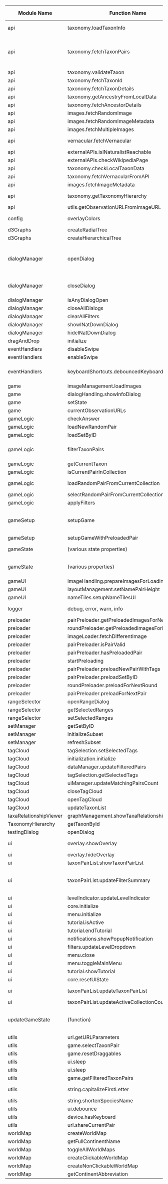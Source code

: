 | Module Name            | Function Name                                 | Modules that call this function                                                         |
|------------------------|-----------------------------------------------|-----------------------------------------------------------------------------------------|
| api                    | taxonomy.loadTaxonInfo                        | game, gameLogic, taxaRelationshipViewer                                                 |
| api                    | taxonomy.fetchTaxonPairs                      | eventHandlers, gameLogic, rangeSelector, setManager, tagCloud, ui                       |
| api                    | taxonomy.validateTaxon                        | dialogManager                                                                           |
| api                    | taxonomy.fetchTaxonId                         | game                                                                                    |
| api                    | taxonomy.fetchTaxonDetails                    | taxaRelationshipViewer                                                                  |
| api                    | taxonomy.getAncestryFromLocalData             | taxaRelationshipViewer                                                                  |
| api                    | taxonomy.fetchAncestorDetails                 | taxaRelationshipViewer                                                                  |
| api                    | images.fetchRandomImage                       | game, gameSetup                                                                         |
| api                    | images.fetchRandomImageMetadata               | game                                                                                    |
| api                    | images.fetchMultipleImages                    | preloader                                                                               |
| api                    | vernacular.fetchVernacular                    | eventHandlers, game, gameSetup, ui                                                      |
| api                    | externalAPIs.isINaturalistReachable           | gameSetup                                                                               |
| api                    | externalAPIs.checkWikipediaPage               | game                                                                                    |
| api                    | taxonomy.checkLocalTaxonData                  | api                                                                                     |
| api                    | taxonomy.fetchVernacularFromAPI               | api                                                                                     |
| api                    | images.fetchImageMetadata                     | api                                                                                     |
| api                    | taxonomy.getTaxonomyHierarchy                 | taxaRelationshipViewer, testingDialog                                                   |
| api                    | utils.getObservationURLFromImageURL           | gameSetup                                                                               |
| config                 | overlayColors                                 | game, gameLogic, gameSetup, ui                                                          |
| d3Graphs               | createRadialTree                              | testingDialog                                                                           |
| d3Graphs               | createHierarchicalTree                        | testingDialog                                                                           |
| dialogManager          | openDialog                                    | eventHandlers, game, rangeSelector, tagCloud, taxaRelationshipViewer, testingDialog, ui |
| dialogManager          | closeDialog                                   | eventHandlers, game, rangeSelector, tagCloud, ui                                        |
| dialogManager          | isAnyDialogOpen                               | eventHandlers                                                                           |
| dialogManager          | closeAllDialogs                               | eventHandlers                                                                           |
| dialogManager          | clearAllFilters                               | eventHandlers                                                                           |
| dialogManager          | showINatDownDialog                            | functions, gameSetup                                                                    |
| dialogManager          | hideINatDownDialog                            | gameSetup                                                                               |
| dragAndDrop            | initialize                                    | eventHandlers                                                                           |
| eventHandlers          | disableSwipe                                  | ui                                                                                      |
| eventHandlers          | enableSwipe                                   | ui                                                                                      |
| eventHandlers          | keyboardShortcuts.debouncedKeyboardHandler    | (added/removed as event listener in multiple places)                                    |
| game                   | imageManagement.loadImages                    | gameSetup                                                                               |
| game                   | dialogHandling.showInfoDialog                 | eventHandlers                                                                           |
| game                   | setState                                      | gameLogic, gameSetup                                                                    |
| game                   | currentObservationURLs                        | gameLogic                                                                               |
| gameLogic              | checkAnswer                                   | dragAndDrop                                                                             |
| gameLogic              | loadNewRandomPair                             | eventHandlers                                                                           |
| gameLogic              | loadSetByID                                   | eventHandlers                                                                           |
| gameLogic              | filterTaxonPairs                              | eventHandlers, rangeSelector, tagCloud, ui                                              |
| gameLogic              | getCurrentTaxon                               | game                                                                                    |
| gameLogic              | isCurrentPairInCollection                     | gameLogic                                                                               |
| gameLogic              | loadRandomPairFromCurrentCollection           | eventHandlers, gameLogic                                                                |
| gameLogic              | selectRandomPairFromCurrentCollection         | gameLogic, preloader                                                                    |
| gameLogic              | applyFilters                                  | tagCloud                                                                                |
| gameSetup              | setupGame                                     | dialogManager, eventHandlers, functions, gameLogic, ui                                  |
| gameSetup              | setupGameWithPreloadedPair                    | gameLogic                                                                               |
| gameState              | (various state properties)                    | Most modules access gameState                                                           |
| gameState              | (various properties)                          | accessed and modified throughout the codebase                                           |
| gameUI                 | imageHandling.prepareImagesForLoading         | game, gameSetup                                                                         |
| gameUI                 | layoutManagement.setNamePairHeight            | gameSetup                                                                               |
| gameUI                 | nameTiles.setupNameTilesUI                    | gameSetup                                                                               |
| logger                 | debug, error, warn, info                      | (used throughout the codebase)                                                          |
| preloader              | pairPreloader.getPreloadedImagesForNextPair   | gameLogic, gameSetup                                                                    |
| preloader              | roundPreloader.getPreloadedImagesForNextRound | gameSetup                                                                               |
| preloader              | imageLoader.fetchDifferentImage               | game, gameSetup                                                                         |
| preloader              | pairPreloader.isPairValid                     | gameSetup                                                                               |
| preloader              | pairPreloader.hasPreloadedPair                | gameSetup                                                                               |
| preloader              | startPreloading                               | gameSetup                                                                               |
| preloader              | pairPreloader.preloadNewPairWithTags          | tagCloud                                                                                |
| preloader              | pairPreloader.preloadSetByID                  | gameLogic                                                                               |
| preloader              | roundPreloader.preloadForNextRound            | gameLogic                                                                               |
| preloader              | pairPreloader.preloadForNextPair              | gameLogic                                                                               |
| rangeSelector          | openRangeDialog                               | eventHandlers                                                                           |
| rangeSelector          | getSelectedRanges                             | tagCloud                                                                                |
| rangeSelector          | setSelectedRanges                             | functions                                                                               |
| setManager             | getSetByID                                    | gameLogic                                                                               |
| setManager             | initializeSubset                              | setManager                                                                              |
| setManager             | refreshSubset                                 | gameSetup                                                                               |
| tagCloud               | tagSelection.setSelectedTags                  | functions                                                                               |
| tagCloud               | initialization.initialize                     | functions                                                                               |
| tagCloud               | dataManager.updateFilteredPairs               | tagCloud                                                                                |
| tagCloud               | tagSelection.getSelectedTags                  | tagCloud                                                                                |
| tagCloud               | uiManager.updateMatchingPairsCount            | tagCloud                                                                                |
| tagCloud               | closeTagCloud                                 | eventHandlers                                                                           |
| tagCloud               | openTagCloud                                  | eventHandlers                                                                           |
| tagCloud               | updateTaxonList                               | rangeSelector                                                                           |
| taxaRelationshipViewer | graphManagement.showTaxaRelationship          | eventHandlers                                                                           |
| TaxonomyHierarchy      | getTaxonById                                  | taxaRelationshipViewer                                                                  |
| testingDialog          | openDialog                                    | eventHandlers                                                                           |
| ui                     | overlay.showOverlay                           | game, gameLogic, gameSetup                                                              |
| ui                     | overlay.hideOverlay                           | game, gameSetup                                                                         |
| ui                     | taxonPairList.showTaxonPairList               | eventHandlers                                                                           |
| ui                     | taxonPairList.updateFilterSummary             | dialogManager, eventHandlers, rangeSelector, tagCloud                                   |
| ui                     | levelIndicator.updateLevelIndicator           | gameLogic, gameSetup                                                                    |
| ui                     | core.initialize                               | functions                                                                               |
| ui                     | menu.initialize                               | ui                                                                                      |
| ui                     | tutorial.isActive                             | eventHandlers                                                                           |
| ui                     | tutorial.endTutorial                          | ui                                                                                      |
| ui                     | notifications.showPopupNotification           | dialogManager                                                                           |
| ui                     | filters.updateLevelDropdown                   | functions, gameLogic                                                                    |
| ui                     | menu.close                                    | eventHandlers                                                                           |
| ui                     | menu.toggleMainMenu                           | eventHandlers                                                                           |
| ui                     | tutorial.showTutorial                         | eventHandlers                                                                           |
| ui                     | core.resetUIState                             | gameSetup                                                                               |
| ui                     | taxonPairList.updateTaxonPairList             | eventHandlers, rangeSelector                                                            |
| ui                     | taxonPairList.updateActiveCollectionCount     | tagCloud, ui                                                                            |
| updateGameState        | (function)                                    | game, gameLogic, gameSetup, preloader, rangeSelector, tagCloud                          |
| utils                  | url.getURLParameters                          | functions                                                                               |
| utils                  | game.selectTaxonPair                          | game                                                                                    |
| utils                  | game.resetDraggables                          | gameLogic, gameSetup                                                                    |
| utils                  | ui.sleep                                      | game, gameLogic                                                                         |
| utils                  | ui.sleep                                      | gameLogic                                                                               |
| utils                  | game.getFilteredTaxonPairs                    | utils                                                                                   |
| utils                  | string.capitalizeFirstLetter                  | gameSetup, taxaRelationshipViewer                                                       |
| utils                  | string.shortenSpeciesName                     | taxaRelationshipViewer                                                                  |
| utils                  | ui.debounce                                   | eventHandlers                                                                           |
| utils                  | device.hasKeyboard                            | dialogManager                                                                           |
| utils                  | url.shareCurrentPair                          | eventHandlers                                                                           |
| worldMap               | createWorldMap                                | gameSetup                                                                               |
| worldMap               | getFullContinentName                          | rangeSelector, ui                                                                       |
| worldMap               | toggleAllWorldMaps                            | worldMap                                                                                |
| worldMap               | createClickableWorldMap                       | rangeSelector                                                                           |
| worldMap               | createNonClickableWorldMap                    | ui                                                                                      |
| worldMap               | getContinentAbbreviation                      | rangeSelector                                                                           |


